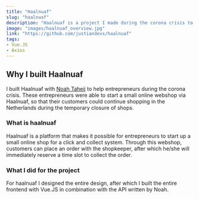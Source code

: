 ```yaml
---
title: "Haalnuaf"
slug: "haalnuaf"
description: "Haalnuaf is a project I made during the corona crisis to help local shopkeepers."
image: "images/haalnuaf_overview.jpg"
link: "https://github.com/justiandevs/haalnuaf"
tags:
- Vue.JS
- Axios
---
```


## Why I built Haalnuaf
I built Haalnuaf with [Noah Taheij](https://noahtaheij.nl) to help entrepreneurs during the corona crisis. These entrepreneurs were able to start a small online webshop via Haalnuaf, so that their customers could continue shopping in the Netherlands during the temporary closure of shops.

### What is haalnuaf
Haalnuaf is a platform that makes it possible for entrepreneurs to start up a small online shop for a click and collect system. Through this webshop, customers can place an order with the shopkeeper, after which he/she will immediately reserve a time slot to collect the order.

### What I did for the project
For haalnuaf I designed the entire design, after which I built the entire frontend with Vue.JS in combination with the API written by Noah.